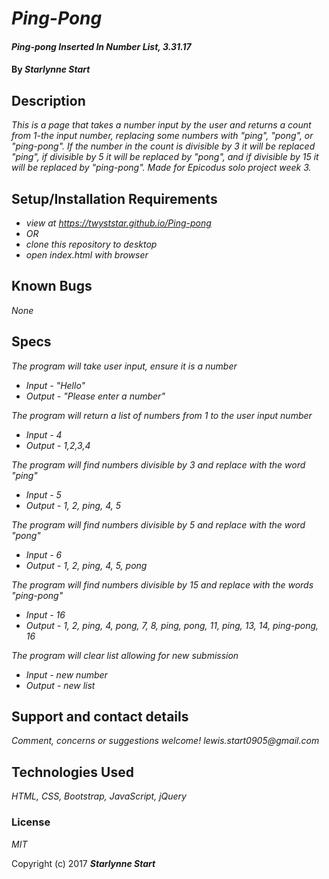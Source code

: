 # _Ping-Pong_

#### _Ping-pong Inserted In Number List, 3.31.17_

#### By _**Starlynne Start**_

## Description

_This is a page that takes a number input by the user and returns a count from 1-the input number, replacing some numbers with "ping", "pong", or "ping-pong". If the number in the count is divisible by 3 it will be replaced "ping", if divisible by 5 it will be replaced by "pong", and if divisible by 15 it will be replaced by "ping-pong". Made for Epicodus solo project week 3._

## Setup/Installation Requirements

* _view at https://twyststar.github.io/Ping-pong_
* _OR_
* _clone this repository to desktop_
* _open index.html with browser_

## Known Bugs

_None_

## Specs

 _The program will take user input, ensure it is a number_
* _Input - "Hello"_
* _Output - "Please enter a number"_

_The program will return a list of numbers from 1 to the user input number_
* _Input - 4_
* _Output - 1,2,3,4_

_The program will find numbers divisible by 3 and replace with the word "ping"_
* _Input - 5_
* _Output - 1, 2, ping, 4, 5_

_The program will find numbers divisible by 5 and replace with the word "pong"_
* _Input - 6_
* _Output - 1, 2, ping, 4, 5, pong_

_The program will find numbers divisible by 15 and replace with the words "ping-pong"_
* _Input - 16_
* _Output - 1, 2, ping, 4, pong, 7, 8, ping, pong, 11, ping, 13, 14, ping-pong, 16_

_The program will clear list allowing for new submission_
* _Input - new number_
* _Output - new list_

## Support and contact details

_Comment, concerns or suggestions welcome! lewis.start0905@gmail.com_

## Technologies Used

_HTML, CSS, Bootstrap, JavaScript, jQuery_

### License

*MIT*

Copyright (c) 2017 **_Starlynne Start_**
